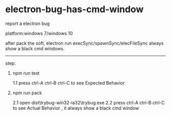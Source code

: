 # electron-bug-has-cmd-window
report a electron bug

platform:windows 7/windows 10

after pack the soft, electron run execSync/spawnSync/elecFileSync always show a black cmd windows.

------

step:

1.  npm run test 
     
    1.1  press ctrl-A  ctrl-B ctrl-C to see Expected Behavior
    
2. npm run pack
   
    2.1  open dist\trybug-win32-ia32\trybug.exe
    2.2  press ctrl-A  ctrl-B ctrl-C to see Actual Behavior , it always show a black cmd window